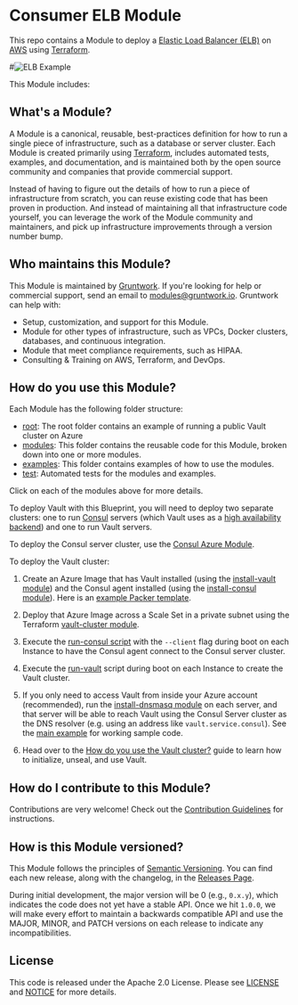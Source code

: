 # Consumer ELB Module

This repo contains a Module to deploy a [Elastic Load Balancer (ELB)](https://docs.aws.amazon.com/elasticloadbalancing/latest/classic/introduction.html) on 
[AWS](https://aws.amazon.com) using [Terraform](https://www.terraform.io/). 

#![ELB Example](https://docs.aws.amazon.com/elasticloadbalancing/latest/classic/images/internet_facing_load_balancer.png)

This Module includes:
<!---
* [install-vault](https://github.com/hashicorp/terraform-azurerm-vault/tree/master/modules/install-vault): This module can be used to install Vault. It can be used in a 
  [Packer](https://www.packer.io/) template to create a Vault 
  [Azure Manager Image](https://docs.microsoft.com/en-us/azure/virtual-machines/linux/build-image-with-packer).

* [run-vault](https://github.com/hashicorp/terraform-azurerm-vault/tree/master/modules/run-vault): This module can be used to configure and run Vault. It can be used in a 
  [Custom Data](https://docs.microsoft.com/en-us/azure/virtual-machines/windows/classic/inject-custom-data) 
  script to fire up Vault while the server is booting.

* [vault-cluster](https://github.com/hashicorp/terraform-azurerm-vault/tree/master/modules/vault-cluster): Terraform code to deploy a cluster of Vault servers using an [Scale Set]
(https://docs.microsoft.com/en-us/azure/virtual-machine-scale-sets/virtual-machine-scale-sets-create).
   
* [private-tls-cert](https://github.com/hashicorp/terraform-azurerm-vault/tree/master/modules/private-tls-cert): Generate a private TLS certificate for use with a private Vault 
  cluster.
   
* [update-certificate-store](https://github.com/hashicorp/terraform-azurerm-vault/tree/master/modules/update-certificate-store): Add a trusted, CA public key to an OS's 
  certificate store. This allows you to establish TLS connections to services that use this TLS certs signed by this
  CA without getting x509 certificate errors.
-->



## What's a Module?

A Module is a canonical, reusable, best-practices definition for how to run a single piece of infrastructure, such 
as a database or server cluster. Each Module is created primarily using [Terraform](https://www.terraform.io/), 
includes automated tests, examples, and documentation, and is maintained both by the open source community and 
companies that provide commercial support. 

Instead of having to figure out the details of how to run a piece of infrastructure from scratch, you can reuse 
existing code that has been proven in production. And instead of maintaining all that infrastructure code yourself, 
you can leverage the work of the Module community and maintainers, and pick up infrastructure improvements through
a version number bump.
 
 
 
## Who maintains this Module?

This Module is maintained by [Gruntwork](http://www.gruntwork.io/). If you're looking for help or commercial 
support, send an email to [modules@gruntwork.io](mailto:modules@gruntwork.io?Subject=Vault%20Module). 
Gruntwork can help with:

* Setup, customization, and support for this Module.
* Module for other types of infrastructure, such as VPCs, Docker clusters, databases, and continuous integration.
* Module that meet compliance requirements, such as HIPAA.
* Consulting & Training on AWS, Terraform, and DevOps.



## How do you use this Module?

Each Module has the following folder structure:

* [root](https://github.com/hashicorp/terraform-azurerm-vault/tree/master/): The root folder contains an example of running a public Vault cluster on Azure
* [modules](https://github.com/hashicorp/terraform-azurerm-vault/tree/master/modules): This folder contains the reusable code for this Module, broken down into one or more modules.
* [examples](https://github.com/hashicorp/terraform-azurerm-vault/tree/master/examples): This folder contains examples of how to use the modules.
* [test](https://github.com/hashicorp/terraform-azurerm-vault/tree/master/test): Automated tests for the modules and examples.

Click on each of the modules above for more details.

To deploy Vault with this Blueprint, you will need to deploy two separate clusters: one to run 
[Consul](https://www.consul.io/) servers (which Vault uses as a [high availability 
backend](https://www.vaultproject.io/docs/concepts/ha.html)) and one to run Vault servers. 

To deploy the Consul server cluster, use the [Consul Azure Module](https://github.com/hashicorp/terraform-azurerm-consul). 

To deploy the Vault cluster:

1. Create an Azure Image that has Vault installed (using the [install-vault module](https://github.com/hashicorp/terraform-azurerm-vault/tree/master/modules/install-vault)) and the Consul
   agent installed (using the [install-consul 
   module](https://github.com/hashicorp/terraform-azurerm-consul/tree/master/modules/install-consul)). Here is an 
   [example Packer template](https://github.com/hashicorp/terraform-azurerm-consul/tree/master/examples/consul-image). 
   
1. Deploy that Azure Image across a Scale Set in a private subnet using the Terraform [vault-cluster 
   module](https://github.com/hashicorp/terraform-azurerm-vault/tree/master/modules/vault-cluster). 

1. Execute the [run-consul script](https://github.com/hashicorp/terraform-azurerm-consul/tree/master/modules/run-consul)
   with the `--client` flag during boot on each Instance to have the Consul agent connect to the Consul server cluster. 

1. Execute the [run-vault](https://github.com/hashicorp/terraform-azurerm-vault/tree/master/modules/run-vault) script during boot on each Instance to create the Vault cluster. 

1. If you only need to access Vault from inside your Azure account (recommended), run the [install-dnsmasq 
   module](https://github.com/hashicorp/terraform-azurerm-consul/tree/master/modules/install-dnsmasq) on each server, and 
   that server will be able to reach Vault using the Consul Server cluster as the DNS resolver (e.g. using an address 
   like `vault.service.consul`). See the [main example](https://github.com/hashicorp/terraform-azurerm-consul/tree/master/MAIN.md) for working 
   sample code.

1. Head over to the [How do you use the Vault cluster?](https://github.com/hashicorp/terraform-azurerm-vault/tree/master/modules/vault-cluster#how-do-you-use-the-vault-cluster) guide
   to learn how to initialize, unseal, and use Vault.

 
## How do I contribute to this Module?

Contributions are very welcome! Check out the [Contribution Guidelines](https://github.com/hashicorp/terraform-azurerm-vault/tree/master/CONTRIBUTING.md) for instructions.



## How is this Module versioned?

This Module follows the principles of [Semantic Versioning](http://semver.org/). You can find each new release, 
along with the changelog, in the [Releases Page](../../releases). 

During initial development, the major version will be 0 (e.g., `0.x.y`), which indicates the code does not yet have a 
stable API. Once we hit `1.0.0`, we will make every effort to maintain a backwards compatible API and use the MAJOR, 
MINOR, and PATCH versions on each release to indicate any incompatibilities. 



## License

This code is released under the Apache 2.0 License. Please see [LICENSE](https://github.com/hashicorp/terraform-azurerm-vault/tree/master/LICENSE) and [NOTICE](https://github.com/hashicorp/terraform-azurerm-vault/tree/master/NOTICE) for more 
details.

